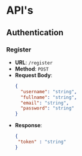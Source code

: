 # API's
  ## Authentication
  ### Register
- **URL**: `/register`
- **Method**: `POST`
- **Request Body**:
  ```json
  {
    "username": "string",
    "fullname": "string",
    "email": "string",
    "password": "string"
  }
  ```
- **Response**:
    ```json
    {
     "token" : "string"
    }
    ```
